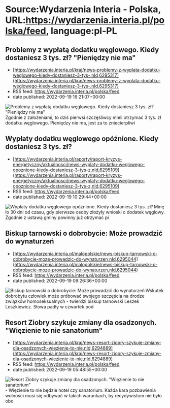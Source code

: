 # Source:Wydarzenia Interia - Polska, URL:https://wydarzenia.interia.pl/polska/feed, language:pl-PL

## Problemy z wypłatą dodatku węglowego. Kiedy dostaniesz 3 tys. zł? "Pieniędzy nie ma"
 - [https://wydarzenia.interia.pl/kraj/news-problemy-z-wyplata-dodatku-weglowego-kiedy-dostaniesz-3-tys-,nId,6295317](https://wydarzenia.interia.pl/kraj/news-problemy-z-wyplata-dodatku-weglowego-kiedy-dostaniesz-3-tys-,nId,6295317)
 - RSS feed: https://wydarzenia.interia.pl/polska/feed
 - date published: 2022-09-19 16:21:07+00:00

<p><a href="https://wydarzenia.interia.pl/kraj/news-problemy-z-wyplata-dodatku-weglowego-kiedy-dostaniesz-3-tys-,nId,6295317"><img align="left" alt="Problemy z wypłatą dodatku węglowego. Kiedy dostaniesz 3 tys. zł? &quot;Pieniędzy nie ma&quot;" src="https://i.iplsc.com/problemy-z-wyplata-dodatku-weglowego-kiedy-dostaniesz-3-tys/000G38QTTKD5NT8L-C321.jpg" /></a>Zgodnie z założeniami, to dziś pierwsi szczęśliwcy mieli otrzymać 3 tys. zł dodatku węglowego. Pieniędzy nie ma, jest za to zniecierpliwi

## Wypłaty dodatku węglowego opóźnione. Kiedy dostaniesz 3 tys. zł?
 - [https://wydarzenia.interia.pl/raporty/raport-kryzys-energetyczny/aktualnosci/news-wyplaty-dodatku-weglowego-opoznione-kiedy-dostaniesz-3-tys-z,nId,6295109](https://wydarzenia.interia.pl/raporty/raport-kryzys-energetyczny/aktualnosci/news-wyplaty-dodatku-weglowego-opoznione-kiedy-dostaniesz-3-tys-z,nId,6295109)
 - RSS feed: https://wydarzenia.interia.pl/polska/feed
 - date published: 2022-09-19 10:29:44+00:00

<p><a href="https://wydarzenia.interia.pl/raporty/raport-kryzys-energetyczny/aktualnosci/news-wyplaty-dodatku-weglowego-opoznione-kiedy-dostaniesz-3-tys-z,nId,6295109"><img align="left" alt="Wypłaty dodatku węglowego opóźnione. Kiedy dostaniesz 3 tys. zł?" src="https://i.iplsc.com/wyplaty-dodatku-weglowego-opoznione-kiedy-dostaniesz-3-tys-z/000G36RQ51SV1JMH-C321.jpg" /></a>Minęło 30 dni od czasu, gdy pierwsze osoby złożyły wnioski o dodatek węglowy. Zgodnie z ustawą gminy powinny już otrzymać pi

## Biskup tarnowski o dobrobycie: Może prowadzić do wynaturzeń
 - [https://wydarzenia.interia.pl/malopolskie/news-biskup-tarnowski-o-dobrobycie-moze-prowadzic-do-wynaturzen,nId,6295044](https://wydarzenia.interia.pl/malopolskie/news-biskup-tarnowski-o-dobrobycie-moze-prowadzic-do-wynaturzen,nId,6295044)
 - RSS feed: https://wydarzenia.interia.pl/polska/feed
 - date published: 2022-09-19 09:26:36+00:00

<p><a href="https://wydarzenia.interia.pl/malopolskie/news-biskup-tarnowski-o-dobrobycie-moze-prowadzic-do-wynaturzen,nId,6295044"><img align="left" alt="Biskup tarnowski o dobrobycie: Może prowadzić do wynaturzeń" src="https://i.iplsc.com/biskup-tarnowski-o-dobrobycie-moze-prowadzic-do-wynaturzen/000G36AD9R36MNE0-C321.jpg" /></a>Wskutek dobrobytu człowiek może próbować swojego szczęścia na drodze związków homoseksualnych - twierdzi biskup tarnowski Leszek Leszkiewicz. Słowa padły w czwartek pod

## Resort Ziobry szykuje zmiany dla osadzonych. "Więzienie to nie sanatorium"
 - [https://wydarzenia.interia.pl/kraj/news-resort-ziobry-szykuje-zmiany-dla-osadzonych-wiezienie-to-nie,nId,6294889](https://wydarzenia.interia.pl/kraj/news-resort-ziobry-szykuje-zmiany-dla-osadzonych-wiezienie-to-nie,nId,6294889)
 - RSS feed: https://wydarzenia.interia.pl/polska/feed
 - date published: 2022-09-19 05:48:55+00:00

<p><a href="https://wydarzenia.interia.pl/kraj/news-resort-ziobry-szykuje-zmiany-dla-osadzonych-wiezienie-to-nie,nId,6294889"><img align="left" alt="Resort Ziobry szykuje zmiany dla osadzonych. &quot;Więzienie to nie sanatorium&quot; " src="https://i.iplsc.com/resort-ziobry-szykuje-zmiany-dla-osadzonych-wiezienie-to-nie/000G34FYWL79PSUV-C321.jpg" /></a>- Więzienie to nie będzie hotel czy sanatorium. Każda kara pozbawienia wolności musi się odbywać w takich warunkach, by recydywistom nie było obo

